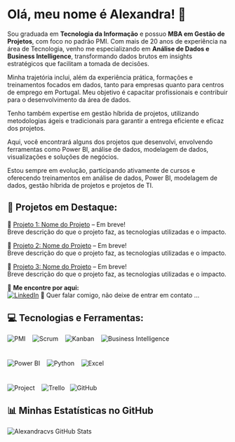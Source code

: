 # Olá, meu nome é Alexandra! 👋 

Sou graduada em **Tecnologia da Informação** e possuo **MBA em Gestão de Projetos**, com foco no padrão PMI. Com mais de 20 anos de experiência na área de Tecnologia, venho me especializando em **Análise de Dados e Business Intelligence**, transformando dados brutos em insights estratégicos que facilitam a tomada de decisões.

Minha trajetória inclui, além da experiência prática, formações e treinamentos focados em dados, tanto para empresas quanto para centros de emprego em Portugal. Meu objetivo é capacitar profissionais e contribuir para o desenvolvimento da área de dados.

Tenho também expertise em gestão híbrida de projetos, utilizando metodologias ágeis e tradicionais para garantir a entrega eficiente e eficaz dos projetos.

Aqui, você encontrará alguns dos projetos que desenvolvi, envolvendo ferramentas como Power BI, análise de dados, modelagem de dados, visualizações e soluções de negócios.

Estou sempre em evolução, participando ativamente de cursos e oferecendo treinamentos em análise de dados, Power BI, modelagem de dados, gestão híbrida de projetos e projetos de TI.



## 🔹 Projetos em Destaque:

📌 [Projeto 1: Nome do Projeto](https://github.com/Alexandracvs/Analise-Olit)   – Em breve!  
Breve descrição do que o projeto faz, as tecnologias utilizadas e o impacto.

📌 [Projeto 2: Nome do Projeto](https://github.com/Alexandracvs/projeto2)   – Em breve!  
Breve descrição do que o projeto faz, as tecnologias utilizadas e o impacto.

📌 [Projeto 3: Nome do Projeto](https://github.com/Alexandracvs/projeto3)   – Em breve!  
Breve descrição do que o projeto faz, as tecnologias utilizadas e o impacto.


🔹 **Me encontre por aqui:**  
[![LinkedIn](https://img.shields.io/badge/LinkedIn-0077B5?style=for-the-badge&logo=linkedin&logoColor=white)](https://linkedin.com/in/seu-linkedin)  💬 Quer falar comigo, não deixe de entrar em contato ...

## 💻 Tecnologias e Ferramentas:

![PMI](https://img.shields.io/badge/PMI-003B49?style=for-the-badge&logo=pmi&logoColor=white) &nbsp;&nbsp; 
![Scrum](https://img.shields.io/badge/Scrum-DC5C47?style=for-the-badge&logo=scrum&logoColor=white) &nbsp;&nbsp;
![Kanban](https://img.shields.io/badge/Kanban-000000?style=for-the-badge&logo=kanban&logoColor=white) &nbsp;&nbsp;
![Business Intelligence](https://img.shields.io/badge/BI-000000?style=for-the-badge&logo=chart-line&logoColor=white) &nbsp;&nbsp;
#
![Power BI](https://img.shields.io/badge/Power%20BI-FFB800?style=for-the-badge&logo=powerbi&logoColor=white) &nbsp;&nbsp;
![Python](https://img.shields.io/badge/Python-3776AB?style=for-the-badge&logo=python&logoColor=white) &nbsp;&nbsp;
![Excel](https://img.shields.io/badge/Microsoft%20Excel-217346?style=for-the-badge&logo=microsoftexcel&logoColor=white) &nbsp;&nbsp;
#
![Project](https://img.shields.io/badge/Microsoft%20Project-3A8CFF?style=for-the-badge&logo=microsoftproject&logoColor=white) &nbsp;&nbsp;
![Trello](https://img.shields.io/badge/Trello-0052CC?style=for-the-badge&logo=trello&logoColor=white)&nbsp;&nbsp;
![GitHub](https://img.shields.io/badge/GitHub-181717?style=for-the-badge&logo=github&logoColor=white)&nbsp;&nbsp;

## 📊 Minhas Estatísticas no GitHub

![Alexandracvs GitHub Stats](https://github-readme-stats.vercel.app/api?username=Alexandracvs&show_icons=true&theme=dracula)



